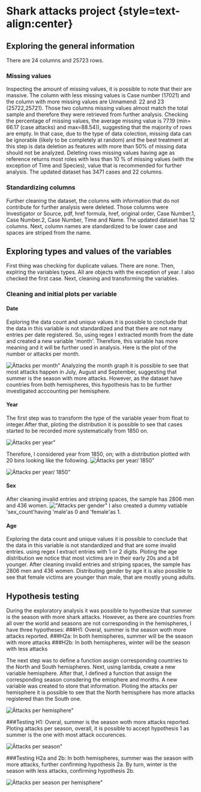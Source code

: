  # Shark attacks project {style=text-align:center}

 ## Exploring the general information

 There are 24 columns and 25723 rows.
### Missing values
Inspecting the amount of missing values, it is possible to note that their are massive. The column with less missing values is Case number (17021) and the column with more missing values are Unnamend: 22 and 23 (25722,25721). Those two columns missing values almost match the total sample and therefore they were retrieved from further analysis. Checking the  percentage of missing values, the average missing value is 77.19 (min= 66.17 (case attacks) and max=88.54)), suggesting that the majority of rows are empty. In that case, due to the type of data colection, missing data can be ignorable (likely to be completely at random) and the best treatment at this step is data deletion as features with more than 50% of missing data should not be analyzed. Deleting rows missing values having age as reference returns most roles with less than 10 % of missing values (with the exception of Time and Species), value that is recommended for further analysis. The updated dataset has 3471 cases and 22 columns.

### Standardizing columns
Further cleaning the dataset, the columns with information that do not contribute for further analysis were deleted. Those columns were Investigator or Source, pdf, href formula, href, original order, Case Number.1, Case Number.2, Case Number, Time and Name.
The updated dataset has 12 columns. Next, column names are standardized to be lower case and spaces are striped from the name.

## Exploring types and values of the variables
First thing was checking for duplicate values. There are none. Then, explring the variables types. All are objects with the exception of year. I also checked the first case. Next, cleaning and transforming the variables.

### Cleaning and initial plots per variable

#### Date
Exploring the data count and unique values it is possible to conclude that the data in this variable is not standardized and that there are not many entries per date registered. So, using regex I extracted month from the date and created a new variable 'month'. Therefore, this variable has more meaning and it will be further used in analysis. Here is the plot of the number or attacks per month. 


![Ättacks per month"](figures/EDA/month.png) 
Analyzing the month graph it is possible to see that most attacks happen in July, August and September, suggesting that summer is the season with more attacks. However, as the dataset have countries from both hemispheres, this hypothesis has to be further investigated acccounting per hemisphere.

#### Year
The first step was to transform the type of the variable yeaer from float to integer.After that, ploting the distribution it is possible to see that cases started to be recorded more systematically from 1850 on.

![Ättacks per year"](figures/EDA/Year_all.png) 

Therefore, I considered year from 1850, on; with a distribution plotted with 20 bins looking like the following.
![Ättacks per year/ 1850"](figures/EDA/Year_1850.png) 

![Ättacks per year/ 1850"](figures/EDA/Year.png) 


#### Sex
After cleaning invalid entries and striping spaces, the sample has 2806 men and 436 women.
!["Attacks per gender"](figures/EDA/Gender.png) 
I also created a dummy vatiable 'sex_count'having 'male'as 0 and 'female'as 1.


#### Age
Exploring the data count and unique values it is possible to conclude that the data in this variable is not standardized and that are some invalid entries. using regex I extract entries with 1 or 2 digits. Ploting the age distribution we notice that most victims are in their early 20s and a bit younger.
After cleaning invalid entries and striping spaces, the sample has 2806 men and 436 women. Distributing gender by age it is also possible to see that female victims are younger than male, that are mostly young adults.

## Hypothesis testing
During the exploratory analysis it was possible to hypothesize that summer is the season with more shark attacks. However, as there are countries from all over the world and seasons are not corresponding in the hemispheres, I have three hypotheses:
###H1: Overal, summer is the season woth more attacks reported.
###H2a: In both hemispheres, summer will be the season with more attacks
###H2b: In both hemispheres, winter will be the season with less attacks

The next step was to define a function assign corresponding countries to the North and South hemispheres. Next, using lambda, create a new variable hemisphere.
After that, I defined a function that assign the corresponding season consdering the emisphere and months. A new variable was created to store that information. Ploting the attacks per hemisphere it is possible to see that the North hemisphere has more attacks registered than the South one.

![Ättacks per hemisphere"](figures/Hypotheses/Attacks_per_hemisphere.png) 

###Testing H1: 
Overal, summer is the season woth more attacks reported.
Ploting attacks per season, overall, it is possible to accept hypothesis 1 as summer is the one with most attack occurences.

![Ättacks per season"](figures/Hypotheses/Attacks_per_season.png) 

###Testing H2a and 2b:
 In both hemispheres, summer was the season with more attacks, further confirming hypothesis 2a. By turn, winter is the season with less attacks, confirming hypothesis 2b.

![Ättacks per season per hemisphere"](figures/Hypotheses/Attacks_per_hemisphere_season.png) 

